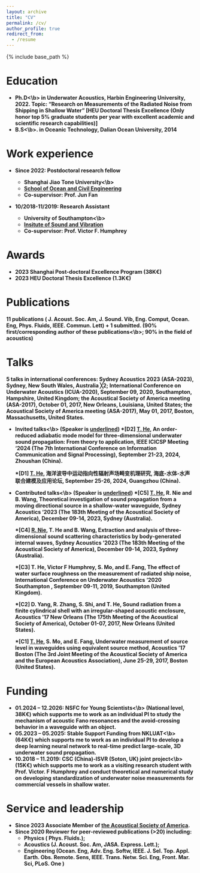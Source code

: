 ```yaml
---
layout: archive
title: "CV"
permalink: /cv/
author_profile: true
redirect_from:
  - /resume
---
```


{% include base_path %}

Education
======
* <b>Ph.D<\b> in Underwater Acoustics, Harbin Engineering University, 2022. Topic: “Research on Measurements of the Radiated Noise from Shipping in Shallow Water” [HEU Doctoral Thesis Excellence (Only honor top 5% graduate students per year with excellent academic and scientific research capabilities)]
* <b>B.S<\b>. in Oceanic Technology, Dalian Ocean University, 2014

Work experience
======
* Since 2022: Postdoctoral research fellow
  * <b>Shanghai Jiao Tone University<\b>
  * [School of Ocean and Civil Engineering](https://en.naoce.sjtu.edu.cn)
  * Co-supervisor: Prof. Jun Fan

* 10/2018-11/2019: Research Assistant
  * <b>University of Southampton<\b>
  * [Insitute of Sound and Vibration](https://www.southampton.ac.uk/about/faculties-schools-departments/school-of-engineering/institute-of-sound-and-vibration-research)
  * Co-supervisor: Prof. Victor F. Humphrey

  
Awards
======
* 2023  Shanghai Post-doctoral Excellence Program  (38K€)
* 2023	HEU Doctoral Thesis Excellence (1.3K€)

Publications
======
11 publications ( J. Acoust. Soc. Am, J. Sound. Vib, Eng. Comput, Ocean. Eng, Phys. Fluids, IEEE. Commun. Lett) + 1 submitted. (<b>90% first/corresponding author of  these publications<\b>; 90% in the field of acoustics)
  
Talks
======
5 talks in international conferences: Sydney Acoustics 2023 (ASA-2023), Sydney, New South Wales, Australia ╳2; International Conference on Underwater Acoustics (ICUA-2020), September 09, 2020, Southampton, Hampshire, United Kingdom; the Acoustical Society of America meeting (ASA-2017), October 01, 2017, New Orleans, Louisiana, United States; the Acoustical Society of America meeting (ASA-2017), May 01, 2017, Boston, Massachusetts, United States.

* <b>Invited talks<\b>
(Speaker is <u>underlined</u>)
  *[D2] <u><b>T. He</b></u>, An order-reduced adiabatic mode model for three-dimensional underwater sound propagation: From theory to application, IEEE ICICSP Meeting ‘2024 (The 7th International Conference on Information Communication and Signal Processing), September 21-23, 2024, Zhoushan (China).

  *[D1] <u><b>T. He</b></u>, 海洋波导中运动指向性辐射声场畸变机理研究, 海底-水体-水声联合建模及应用论坛, September 25-26, 2024, Guangzhou (China).

* <b>Contributed talks<\b>
(Speaker is <u>underlined</u>)
  *[C5] <u><b>T. He</b></u>, R. Nie and B. Wang, Theoretical investigation of sound propagation from a moving directional source in a shallow-water waveguide, Sydney Acoustics ‘2023 (The 183th Meeting of the Acoustical Society of America), December 09-14, 2023, Sydney (Australia).

  *[C4] <u>R. Nie</u>, <b>T. He</b> and B. Wang, Extraction and analysis of three-dimensional sound scattering characteristics by body-generated internal waves, Sydney Acoustics ‘2023 (The 183th Meeting of the Acoustical Society of America), December 09-14, 2023, Sydney (Australia).  

  *[C3] <b>T. He</b>, Victor F Humphrey, S. Mo, and E. Fang, The effect of water surface roughness on the measurement of radiated ship noise, International Conference on Underwater Acoustics ‘2020 Southampton , September 09-11, 2019, Southampton (United Kingdom).  

  *[C2] D. Yang, R. Zhang, S. Shi, and <b>T. He</b>, Sound radiation from a finite cylindrical shell with an irregular-shaped acoustic enclosure,  Acoustics ’17 New Orleans (The 175th Meeting of the Acoustical Society of America), October 01-07, 2017, New Orleans (United States). 

  *[C1] <u><b>T. He</b></u>, S. Mo, and E. Fang, Underwater measurement of source level in waveguides using equivalent source method, Acoustics ’17 Boston (The 3rd Joint Meeting of the Acoustical Society of America and the European Acoustics Association), June 25-29, 2017, Boston (United States). 
  
Funding
======
* 01.2024 – 12.2026: <b>NSFC for Young Scientists<\b> (National level, 38K€) which supports me to work as an individual PI to study the mechanism of acoustic Fano resonances and the avoid-crossing behavior in a waveguide with an object.
* 05.2023 – 05.2025: <b>Stable Support Funding from NKLUAT<\b> (64K€) which supports me to work as an individual PI to develop a deep learning neural network to real-time predict large-scale, 3D underwater sound propagation.
* 10.2018 – 11.2019: <b>CSC (China)-ISVR (Soton, UK) joint project<\b> (15K€) which supports me to work as a visiting research student with Prof. Victor. F Humphrey and conduct theoretical and numerical study on developing standardization of underwater noise measurements for commercial vessels in shallow water.
  
Service and leadership
======
* Since 2023	Associate Member of [the Acoustical Society of America](https://acousticalsociety.org/).
* Since 2020	Reviewer for peer-reviewed publications (>20) including: 
  * <b>Physics</b> ( Phys. Fluids.);
  * <b>Acoustics</b> (J. Acoust. Soc. Am, JASA. Express. Lett.);
  * <b>Engineering</b> (Ocean. Eng, Adv. Eng. Softw, IEEE. J. Sel. Top. Appl. Earth. Obs. Remote. Sens, IEEE. Trans. Netw. Sci. Eng, Front. Mar. Sci, PLoS. One )
